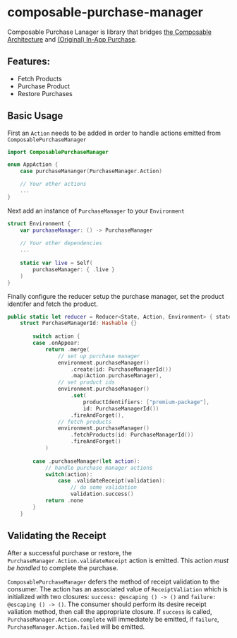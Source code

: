 # composable-purchase-manager

Composable Purchase Lanager is library that bridges [the Composable Architecture](https://github.com/pointfreeco/swift-composable-architecture) and [(Original) In-App Purchase](https://developer.apple.com/documentation/storekit/original_api_for_in-app_purchase).

## Features:

* Fetch Products
* Purchase Product
* Restore Purchases

## Basic Usage

First an `Action` needs to be added in order to handle actions emitted from `ComposablePurchaseManager`

```swift
import ComposablePurchaseManager

enum AppAction {
    case purchaseMananger(PurchaseManager.Action)

    // Your other actions
    ...
}
```

Next add an instance of `PurchaseManager` to your `Environment`

```swift
struct Environment {
    var purchaseManager: () -> PurchaseManager
    
    // Your other dependencies
    ...
    
    static var live = Self(
        purchaseManager: { .live }
    )
}
```

Finally configure the reducer setup the purchase manager, set the product identifer and fetch the product.

```swift
public static let reducer = Reducer<State, Action, Environment> { state, action, environment in
    struct PurchaseManagerId: Hashable {}
            
        switch action {            
        case .onAppear:
            return .merge(
                // set up purchase manager
                environment.purchaseManager()
                    .create(id: PurchaseManagerId())
                    .map(Action.purchaseManager),
                // set product ids
                environment.purchaseManager()
                    .set(
                        productIdentifiers: ["premium-package"],
                        id: PurchaseManagerId())
                    .fireAndForget(),
                // fetch products
                environment.purchaseManager()
                    .fetchProducts(id: PurchaseManagerId())
                    .fireAndForget()
            )
            
        case .purchaseManager(let action):
            // handle purchase manager actions
            switch(action):
                case .validateReceipt(validation):
                    // do some validation
                    validation.success()
            return .none
        }
    }
```

## Validating the Receipt

After a successful purchase or restore, the `PurchaseManager.Action.validateReceipt` action is emitted. This action *must be handled* to complete the purchase. 

`ComposablePurchaseManager` defers the method of receipt validation to the consumer. The action has an associated value of `ReceiptValiation` which is initialized with two closures: `success: @escaping () -> ()` and `failure: @escaping () -> ()`. The consumer should perform its desire receipt valiation method, then call the appropriate closure. If `success` is called, `PurchaseManager.Action.complete` will immediately be emitted, if `failure`, `PurchaseManager.Action.failed` will be emitted. 
